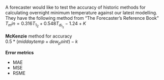 A forecaster would like to test the accuracy of historic methods for calculating overnight minimum temperature against our latest modelling. 
<br/>They have the following method from “The Forecaster’s Reference Book"<br/>
          $`T_min=0.316T_1_2+0.548T_d_1_2-1.24+K `$

**McKenzie** method for accuracy<br/>
         $` 0.5 * (middaytemp + dew_point) - k `$
<br/>

**Error metrics** <br/>
  * MAE <br/>
  * MSE <br/>
  * RSME <br/>
